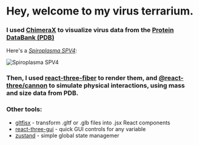 # Hey, welcome to my virus terrarium.

### I used [ChimeraX](https://www.rbvi.ucsf.edu/chimerax/download.html) to visualize virus data from the [Protein DataBank (PDB)](https://www.rcsb.org/)

Here's a [*Spiroplasma SPV4*](https://www.rcsb.org/structure/1KVP):

![Spiroplasma SPV4](./public/models/viruses/Spiroplasma_SPV4_360.gif)

### Then, I used [react-three-fiber](https://github.com/pmndrs/react-three-fiber) to render them, and [@react-three/cannon](https://github.com/pmndrs/use-cannon) to simulate physical interactions, using mass and size data from PDB.

### Other tools:

- [gltfjsx](https://github.com/pmndrs/gltfjsx) - transform .gltf or .glb files into .jsx React components
- [react-three-gui](https://github.com/birkir/react-three-gui) - quick GUI controls for any variable
- [zustand](https://github.com/pmndrs/zustand) - simple global state managemer